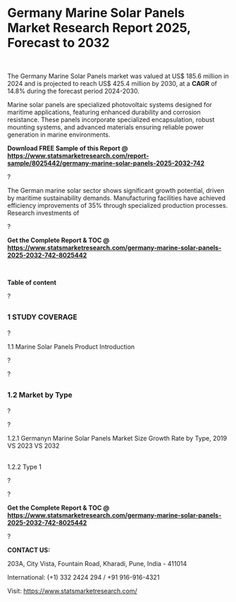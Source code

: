 <h1>Germany Marine Solar Panels Market Research Report 2025, Forecast to 2032</h1><br/><p>The Germany Marine Solar Panels market was valued at US$ 185.6 million in 2024 and is projected to reach US$ 425.4 million by 2030, at a <strong>CAGR</strong> of 14.8% during the forecast period 2024-2030.</p>
 
 
 
 <p>Marine solar panels are specialized photovoltaic systems designed for maritime applications, featuring enhanced durability and corrosion resistance. These panels incorporate specialized encapsulation, robust mounting systems, and advanced materials ensuring reliable power generation in marine environments.</p>
 
 
 
 <div><b>Download FREE Sample of this Report @ <a href="https://www.statsmarketresearch.com/download-free-sample/8025442/germany-marine-solar-panels-2025-2032-742">https://www.statsmarketresearch.com/report-sample/8025442/germany-marine-solar-panels-2025-2032-742</a></b></div>
 
 
 
 <p>? </p>
 
 
 
 <p>The German marine solar sector shows significant growth potential, driven by maritime sustainability demands. Manufacturing facilities have achieved efficiency improvements of 35% through specialized production processes. Research investments of</p>
 
 
 
 <p>? </p>
 
 
 
 <div><b>Get the Complete Report & TOC @ <a href="https://www.statsmarketresearch.com/germany-marine-solar-panels-2025-2032-742-8025442">https://www.statsmarketresearch.com/germany-marine-solar-panels-2025-2032-742-8025442</a></b></div>
 
 
 
 <p><br />
 
 <b>Table of content</b></p>
 
 
 
 <p>? </p>
 
 
 
 <h2><span style="font-size:16px"><strong>1 STUDY COVERAGE</strong></span></h2>
 
 
 
 <p>? </p>
 
 
 
 <p>1.1 Marine Solar Panels Product Introduction</p>
 
 
 
 <p>? </p>
 
 
 
 <p>? </p>
 
 
 
 <h2><span style="font-size:16px"><strong>1.2 Market by Type</strong></span></h2>
 
 
 
 <p>? </p>
 
 
 
 <p>? </p>
 
 
 
 <p>1.2.1 Germanyn Marine Solar Panels Market Size Growth Rate by Type, 2019 VS 2023 VS 2032<br />
 
 <br />
 
 1.2.2 Type 1<br />
 
 ? </p>
 
 
 
 <p>? </p>
 
 
 
 <div><b>Get the Complete Report & TOC @ <a href="https://www.statsmarketresearch.com/germany-marine-solar-panels-2025-2032-742-8025442">https://www.statsmarketresearch.com/germany-marine-solar-panels-2025-2032-742-8025442</a></b></div>
 
 
 
 <p>? </p>
 
 
 
 <p><b>CONTACT US:</b><br />
 
 203A, City Vista, Fountain Road, Kharadi, Pune, India - 411014<br />
 
 International: (+1) 332 2424 294 / +91 916-916-4321<br />
 
 Visit: <a href="https://www.statsmarketresearch.com/">https://www.statsmarketresearch.com/</a></p>